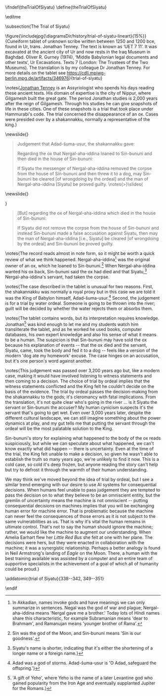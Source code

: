 \ifndef{theTrialOfSiyatu}
\define{theTrialOfSiyatu}

\editme

\subsection{The Trial of Siyatu}


\figure{\includejpg{\diagramsDir/history/trial-of-siyatu-lineart}{15%}}{Cuneiform tablet of unknown scribe written between 1250 and 1200 bce, found in Ur, trans. Jonathan Tenney. The text is known as ‘UET 7 11’. It was excavated at the ancient city of Ur and now rests in the Iraq Museum in Baghdad. Oliver R. Gurney (1974), ‘Middle Babylonian legal documents and other texts’, Ur Excavations. Texts 7 (London: The Trustees of the Two Museums). The translation is by my colleague Dr Jonathan Tenney. For more details on the tablet see <https://cdli.mpiwg-berlin.mpg.de/artifacts/346976>}{trial-of-siyatu}


\notes{[Jonathan Tenney](https://www.arch.cam.ac.uk/staff/dr-jonathan-tenney) is an Assyriologist who spends his days reading these
ancient texts. His domain of expertise is the city of Nippur, where
Gilgamesh built the great gate. The period Jonathan studies is 2,000
years after the reign of Gilgamesh. Through his studies he can give
snapshots of life in these cities. One of these snapshots is a trial
that took place under Hammurabi's code. The trial concerned the
disappearance of an ox. Cases were presided over by a shakannakku,
normally a representative of the king.}

\newslide{}

> Judgement that Adad-šuma-usur, the shakannakku gave:
>
> Regarding the ox that Nergal-aha-iddina loaned to Sin-bununi and then
> died in the house of Sin-bununi:
>
> If Siyatu the messenger of Nergal-aha-iddina removed the corpse from
> the house of Sin-bununi and then threw it to a dog, may Sin-bununi be
> cleared \[of wrongdoing by the ordeal\] and the man of
> Nergal-aha-iddina \[Siyatu\] be proved guilty.
\notes{>}\slides{

\newslide{}

}
> \[But\] regarding the ox of Nergal-aha-iddina which died in the house
> of Sin-bununi:
>
> If Siyatu did not remove the corpse from the house of Sin-bununi and
> instead Sin-bununi made a false accusation against Siyatu, then may
> the man of Nergal-aha-iddina \[i.e., Siyatu\] be cleared \[of
> wrongdoing by the ordeal\] and Sin-bununi be proved guilty.

\notes{The record reads almost in note form, so it might be worth a quick
review of what we think happened. Nergal-aha-iddina[^16] was the
original owner of an ox, which he loaned to Sin-bununi.[^17] When
Nergal-aha-iddina wanted his ox back, Sin-bununi said the ox had died
and that Siyatu,[^18] Nergal-aha-iddina's servant, had taken the corpse.

[^16]: In Akkadian, names invoke gods and have meanings we can only
    summarize in sentences. Negal was the god of war and plague;
    Nergal-aha-iddina means 'Nergal gave me a brother.' Today lots of
    Hindi names share this characteristic, for example Subramanian means
    'dear to Brahmam', and Ramanujan means 'younger brother of Rama'.

[^17]: Sin was the god of the Moon, and Sin-bununi means 'Sin is our
    goodness'.

[^18]: Siyatu's name is shorter, indicating that it's either the
    shortening of a longer name or a foreign name.}

\notes{The case described in the tablet is unusual for two reasons. First, the
shakannakku was normally a royal proxy but in this case we are told it
was the King of Babylon himself, Adad-šuma-usur.[^19] Second, the
judgement is for a trial by water ordeal. Someone is going to be thrown
into the river; guilt will be decided by whether the water rejects them
or absorbs them.

[^19]: Adad was a god of storms. Adad-šuma-usur is 'O Adad, safeguard
    the offspring.'}

\notes{The tablet contains words, but its interpretation requires knowledge.
Jonathan[^20] was kind enough to let me and my students watch him
transliterate the tablet, and as he worked he used books, computer
databases, his own expert knowledge and also his sense of what it means
to be a human. The suspicion is that Sin-bununi may have sold the ox
because his explanation of events -- that the ox died and the servant,
Siyatu, came, took the body and fed it to a dog -- feels like a version
of the modern 'dog ate my homework' excuse. The case hinges on an
accusation, but it's one person's word against another.

[^20]: 'A gift of Yeho', where Yeho is the name of a later Levantine god
    who gained popularity from the Iron Age and eventually supplanted
    Jupiter for the Romans.}

\notes{This judgement was passed over 3,200 years ago but, like a modern case,
making it would have involved listening to witness statements and then
coming to a decision. The choice of trial by ordeal implies that the
witness statements conflicted and the King felt he couldn't decide on
the basis of the evidence. The trial by ordeal passes the
decision-making from the shakannakku to the gods; it's cleromancy with
fatal implications. From the translation, it's not quite clear who's
going in the river ... is it Siyatu the servant or Sin-bununi the
accuser? My human cynicism suspects it's the servant that's going to get
wet. Even over 3,000 years later, despite the different cultural
landscape, we can still imagine something about the power dynamics at
play, and my gut tells me that putting the servant through the ordeal
will be the most palatable solution to the King.

Sin-bununi's story for explaining what happened to the body of the ox
reads suspiciously, but while we can speculate about what happened, we
can't know exactly what did happen -- there is uncertainty. Even at the
time of the trial, the King felt unable to make a decision, so given he
wasn't able to establish the truth so many years ago, we're unlikely to
find it now. This is a cold case, so cold it's deep frozen, but anyone
reading the story can't help but try to defrost it through the warmth of
their human understanding.

We may think we've moved beyond the idea of trial by ordeal, but I see a
similar trend emerging with our desire to use AI systems for
consequential decisions. When humans feel unable to pass judgement they
are tempted to pass the decision on to what they believe to be an
omniscient entity, but the gremlin of uncertainty means the machine is
not omniscient -- putting consequential decisions on machines implies
that you will be exchanging human error for machine error. That is
problematic because the machine can never feel the consequences of those
errors as it is not subject to the same vulnerabilities as us. That is
why it's vital the human remains in ultimate control. That's not to say
the human should ignore the machine; rather, we would like the machine
to augment our understanding. When Amelia Earhart flew her *Little Red
Bus* she felt at one with her plane. The decisions were hers, but they
were enacted in collaboration with the machine; it was a synergistic
relationship. Perhaps a better analogy is found in Neil Armstrong's
landing of *Eagle* on the Moon. There, a human with the best training
available was assisted by a computer and an entire team of supportive
specialists in the achievement of a goal of which all of humanity could
be proud.}



\addatomic{trial of Siyatu}{338--342, 349--351}

\endif
